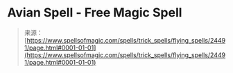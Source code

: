 <!--yml
category: 未分类
date: 2024-06-12 19:10:25
-->

# Avian Spell - Free Magic Spell

> 来源：[https://www.spellsofmagic.com/spells/trick_spells/flying_spells/24491/page.html#0001-01-01](https://www.spellsofmagic.com/spells/trick_spells/flying_spells/24491/page.html#0001-01-01)